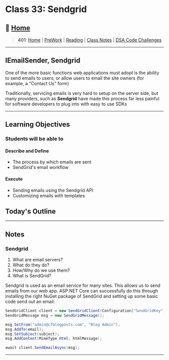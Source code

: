 # Class 33: Sendgrid

## 🏡 [**Home**](https://mistidinzy.github.io/ReadingNotes/)

> **401**: [Home](https://bit.ly/3EcMrF6)
|
[PreWork](https://bit.ly/3jzkAa1)
|
[Reading](https://bit.ly/3b8DLDc)
|
[Class Notes](https://bit.ly/3Eglbpb)
|
[DSA Code Challenges](https://bit.ly/3GjNoNG)
>

---

## IEmailSender, Sendgrid

One of the more basic functions web applications must adopt is the ability to send emails to users, or allow users to email the site owners (for example, a "Contact Us" form)

Traditionally, servicing emails is very hard to setup on the server side, but many providers, such as **Sendgrid** have made this process far less painful for software developers to plug into with easy to use SDKs

---

## Learning Objectives

### Students will be able to

#### Describe and Define

- The process by which emails are sent
- SendGrid's email workflow

#### Execute

- Sending emails using the Sendgrid API
- Customizing emails with templates

## Today's Outline

<!-- To Be Completed By Instructor -->

---

## Notes

### Sendgrid

1. What are email servers?
2. What do they do?
3. How/Why do we use them?
4. What is SendGrid?

Sendgrid is used as an email service for many sites. This allows us to send emails from our web app. ASP.NET Core can successfully do this through installing the right NuGet package of SendGrid and setting up some basic code send out an email:

```csharp
SendGridClient client = new SendGridClient(Configuration["SendGridKey"]);
SendGridMessage msg = new SendGridMessage();

msg.SetFrom("admin@cfblogposts.com", "Blog Admin");
msg.AddTo(email);
msg.SetSubject(subject);
msg.AddContent(MimeType.Html, htmlMessage);

await client.SendEmailAsync(msg);
```

---
